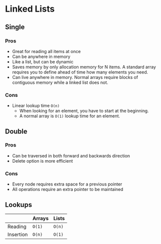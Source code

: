 # Linked Lists

## Single

### Pros

- Great for reading all items at once
- Can be anywhere in memory
- Like a list, but can be dynamic
- Saves memory by only allocation memory for N items. A standard array requires you to define ahead of time how many elements you need.
- Can live anywhere in memory. Normal arrays require blocks of contiguous memory while a linked list does not.

### Cons

- Linear lookup time `O(n)`
  - When looking for an element, you have to start at the beginning.
  - A normal array is `O(1)` lookup time for an element.

## Double

### Pros

- Can be traversed in both forward and backwards direction
- Delete option is more efficient

### Cons

- Every node requires extra space for a previous pointer
- All operations require an extra pointer to be maintained

## Lookups

|           | Arrays | Lists  |
| --------- | ------ | ------ |
| Reading   | `O(1)` | `O(n)` |
| Insertion | `O(n)` | `O(1)` |

